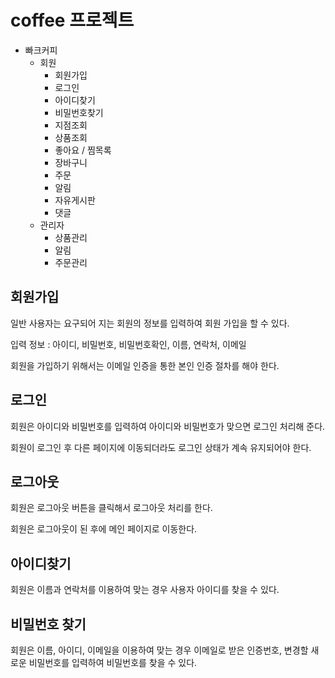# coffee 프로젝트

* 빠크커피
  * 회원
    * 회원가입
    * 로그인
    * 아이디찾기
    * 비밀번호찾기
    * 지점조회
    * 상품조회
    * 좋아요 / 찜목록
    * 장바구니
    * 주문
    * 알림
    * 자유게시판
    * 댓글
  * 관리자
    * 상품관리
    * 알림
    * 주문관리

## 회원가입

일반 사용자는 요구되어 지는 회원의 정보를 입력하여 회원 가입을 할 수 있다.

입력 정보 : 아이디, 비밀번호, 비밀번호확인, 이름, 연락처, 이메일

회원을 가입하기 위해서는 이메일 인증을 통한 본인 인증 절차를 해야 한다.

## 로그인

회원은 아이디와 비밀번호를 입력하여 아이디와 비밀번호가 맞으면 로그인 처리해 준다.

회원이 로그인 후 다른 페이지에 이동되더라도 로그인 상태가 계속 유지되어야 한다.

## 로그아웃

회원은 로그아웃 버튼을 클릭해서 로그아웃 처리를 한다.

회원은 로그아웃이 된 후에 메인 페이지로 이동한다.

## 아이디찾기

회원은 이름과 연락처를 이용하여 맞는 경우 사용자 아이디를 찾을 수 있다.

## 비밀번호 찾기

회원은 이름, 아이디, 이메일을 이용하여 맞는 경우 이메일로 받은 인증번호, 변경할 새로운 비밀번호를 입력하여 비밀번호를 찾을 수 있다.
